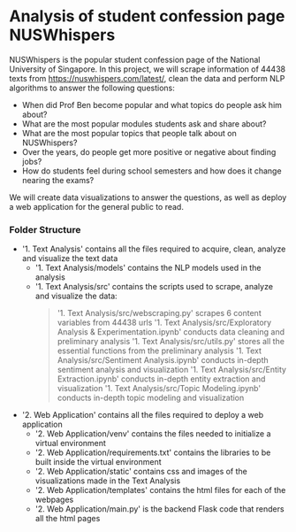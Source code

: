 
# Analysis of student confession page NUSWhispers
NUSWhispers is the popular student confession page of the National University of Singapore.
In this project, we will scrape information of 44438 texts from https://nuswhispers.com/latest/, clean the data and perform NLP algorithms to answer the following questions: 
  - When did Prof Ben become popular and what topics do people ask him about?
  - What are the most popular modules students ask and share about?
  - What are the most popular topics that people talk about on NUSWhispers?
  - Over the years, do people get more positive or negative about finding jobs?
  - How do students feel during school semesters and how does it change nearing the exams?

We will create data visualizations to answer the questions, as well as deploy a web application for the general public to read.

### Folder Structure
  - '1. Text Analysis' contains all the files required to acquire, clean, analyze and visualize the text data
    -  '1. Text Analysis/models' contains the NLP models used in the analysis
    -  '1. Text Analysis/src' contains the scripts used to scrape, analyze and visualize the data:
       > '1. Text Analysis/src/webscraping.py' scrapes 6 content variables from 44438 urls
       > '1. Text Analysis/src/Exploratory Analysis & Experimentation.ipynb' conducts data cleaning and preliminary analysis
       > '1. Text Analysis/src/utils.py' stores all the essential functions from the preliminary analysis
       > '1. Text Analysis/src/Sentiment Analysis.ipynb' conducts in-depth sentiment analysis and visualization
       > '1. Text Analysis/src/Entity Extraction.ipynb' conducts in-depth entity extraction and visualization
       > '1. Text Analysis/src/Topic Modeling.ipynb' conducts in-depth topic modeling and visualization
  - '2. Web Application' contains all the files required to deploy a web application
    -  '2. Web Application/venv' contains the files needed to initialize a virtual environment  
    -  '2. Web Application/requirements.txt' contains the libraries to be built inside the virtual environment
    -  '2. Web Application/static' contains css and images of the visualizations made in the Text Analysis
    -  '2. Web Application/templates' contains the html files for each of the webpages
    -  '2. Web Application/main.py' is the backend Flask code that renders all the html pages
